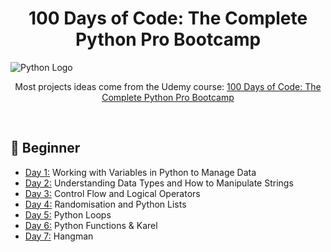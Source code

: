 <h1 align="center">100 Days of Code: The Complete Python Pro Bootcamp</h1>

<img align="center" alt="Python Logo" src="https://media1.giphy.com/media/coxQHKASG60HrHtvkt/giphy.gif?cid=790b76114f808b9131dd7a0d9df3864154fa6d2feccf8f5a&rid=giphy.gif&ct=g">

<p align="center">Most projects ideas come from the Udemy course: <a href="https://www.udemy.com/course/100-days-of-code/">100 Days of Code: The Complete Python Pro Bootcamp</a></p>

<br>

## 🔰 Beginner 

- [Day 1:](https://github.com/brenonsc/100DaysofPython/tree/main/Day01) Working with Variables in Python to Manage Data
- [Day 2:](https://github.com/brenonsc/100DaysofPython/tree/main/Day02) Understanding Data Types and How to Manipulate Strings
- [Day 3:](https://github.com/brenonsc/100DaysofPython/tree/main/Day03) Control Flow and Logical Operators
- [Day 4:](https://github.com/brenonsc/100DaysofPython/tree/main/Day04) Randomisation and Python Lists
- [Day 5:](https://github.com/brenonsc/100DaysofPython/tree/main/Day05) Python Loops
- [Day 6:](https://github.com/brenonsc/100DaysofPython/tree/main/Day06) Python Functions & Karel
- [Day 7:](https://github.com/brenonsc/100DaysofPython/tree/main/Day07) Hangman
